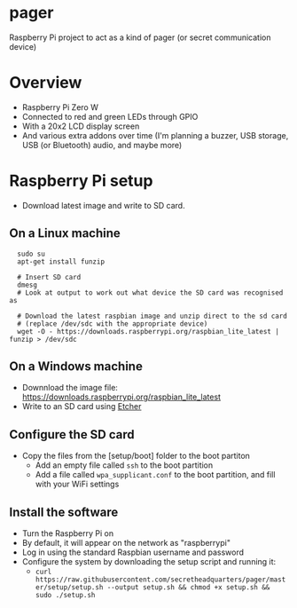 # pager

Raspberry Pi project to act as a kind of pager (or secret communication device)

# Overview

* Raspberry Pi Zero W
 * Connected to red and green LEDs through GPIO
 * With a 20x2 LCD display screen
 * And various extra addons over time (I'm planning a buzzer, USB storage, USB (or Bluetooth) audio, and maybe more)

# Raspberry Pi setup
* Download latest image and write to SD card. 

## On a Linux machine
```
  sudo su
  apt-get install funzip
  
  # Insert SD card
  dmesg 
  # Look at output to work out what device the SD card was recognised as
  
  # Download the latest raspbian image and unzip direct to the sd card 
  # (replace /dev/sdc with the appropriate device)
  wget -O - https://downloads.raspberrypi.org/raspbian_lite_latest | funzip > /dev/sdc
```
## On a Windows machine
* Downnload the image file: https://downloads.raspberrypi.org/raspbian_lite_latest
* Write to an SD card using [Etcher](https://www.balena.io/etcher/)

## Configure the SD card
* Copy the files from the [setup/boot] folder to the boot partiton
  * Add an empty file called `ssh` to the boot partition
  * Add a file called `wpa_supplicant.conf` to the boot partition, and fill with your WiFi settings

## Install the software
* Turn the Raspberry Pi on
* By default, it will appear on the network as "raspberrypi"
* Log in using the standard Raspbian username and password
* Configure the system by downloading the setup script and running it:
  * `curl https://raw.githubusercontent.com/secretheadquarters/pager/master/setup/setup.sh --output setup.sh && chmod +x setup.sh && sudo ./setup.sh`

